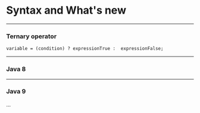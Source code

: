 # Syntax and What's new
---

### Ternary operator
```
variable = (condition) ? expressionTrue :  expressionFalse;
```
---

### Java 8
---

### Java 9
...
